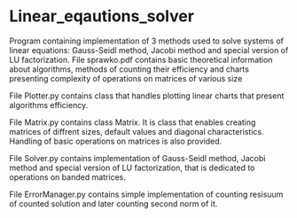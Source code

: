 # Linear_eqautions_solver
Program containing implementation of 3 methods used to solve systems of linear equations: Gauss-Seidl method, Jacobi method and special version of LU factorization. File sprawko.pdf contains basic theoretical information about algorithms, methods of counting their efficiency and charts presenting complexity of operations on matrices of various size

File Plotter.py contains class that handles plotting linear charts that present algorithms efficiency.

File Matrix.py contains class Matrix. It is class that enables creating matrices of diffrent sizes, default values
and diagonal characteristics. Handling of basic operations on matrices is also provided.

File Solver.py contains implementation of Gauss-Seidl method, Jacobi method and special version of LU factorization, that is dedicated to operations on banded matrices.

File ErrorManager.py contains simple implementation of counting resisuum  of counted solution and later counting second norm of it.


